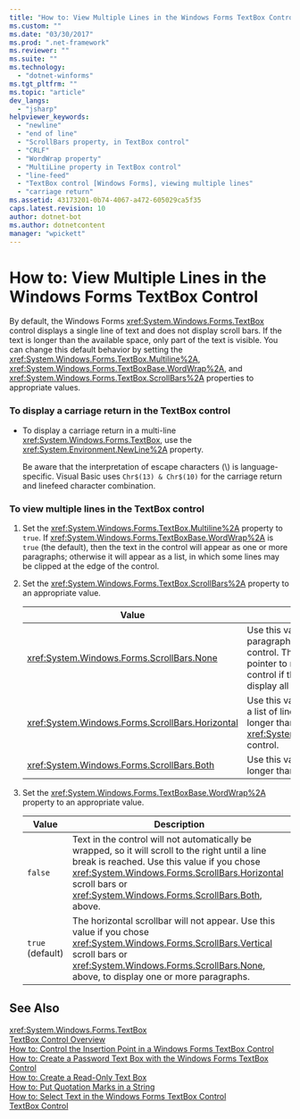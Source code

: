 ```yaml
---
title: "How to: View Multiple Lines in the Windows Forms TextBox Control | Microsoft Docs"
ms.custom: ""
ms.date: "03/30/2017"
ms.prod: ".net-framework"
ms.reviewer: ""
ms.suite: ""
ms.technology: 
  - "dotnet-winforms"
ms.tgt_pltfrm: ""
ms.topic: "article"
dev_langs: 
  - "jsharp"
helpviewer_keywords: 
  - "newline"
  - "end of line"
  - "ScrollBars property, in TextBox control"
  - "CRLF"
  - "WordWrap property"
  - "MultiLine property in TextBox control"
  - "line-feed"
  - "TextBox control [Windows Forms], viewing multiple lines"
  - "carriage return"
ms.assetid: 43173201-0b74-4067-a472-605029ca5f35
caps.latest.revision: 10
author: dotnet-bot
ms.author: dotnetcontent
manager: "wpickett"
---
```

# How to: View Multiple Lines in the Windows Forms TextBox Control
By default, the Windows Forms <xref:System.Windows.Forms.TextBox> control displays a single line of text and does not display scroll bars. If the text is longer than the available space, only part of the text is visible. You can change this default behavior by setting the <xref:System.Windows.Forms.TextBox.Multiline%2A>, <xref:System.Windows.Forms.TextBoxBase.WordWrap%2A>, and <xref:System.Windows.Forms.TextBox.ScrollBars%2A> properties to appropriate values.  
  
### To display a carriage return in the TextBox control  
  
-   To display a carriage return in a multi-line <xref:System.Windows.Forms.TextBox>, use the <xref:System.Environment.NewLine%2A> property.  
  
     Be aware that the interpretation of escape characters (\\) is language-specific. Visual Basic uses `Chr$(13) & Chr$(10)` for the carriage return and linefeed character combination.  
  
### To view multiple lines in the TextBox control  
  
1.  Set the <xref:System.Windows.Forms.TextBox.Multiline%2A> property to `true`. If <xref:System.Windows.Forms.TextBoxBase.WordWrap%2A> is `true` (the default), then the text in the control will appear as one or more paragraphs; otherwise it will appear as a list, in which some lines may be clipped at the edge of the control.  
  
2.  Set the <xref:System.Windows.Forms.TextBox.ScrollBars%2A> property to an appropriate value.  
  
    |Value|Description|  
    |-----------|-----------------|  
    |<xref:System.Windows.Forms.ScrollBars.None>|Use this value if the text will be a paragraph that almost always fits the control. The user can use the mouse pointer to move around inside the control if the text is too long to display all at once.|  
    |<xref:System.Windows.Forms.ScrollBars.Horizontal>|Use this value if you want to display a list of lines, some of which may be longer than the width of the <xref:System.Windows.Forms.TextBox> control.|  
    |<xref:System.Windows.Forms.ScrollBars.Both>|Use this value if the list may be longer than the height of the control.|  
  
3.  Set the <xref:System.Windows.Forms.TextBoxBase.WordWrap%2A> property to an appropriate value.  
  
    |Value|Description|  
    |-----------|-----------------|  
    |`false`|Text in the control will not automatically be wrapped, so it will scroll to the right until a line break is reached. Use this value if you chose <xref:System.Windows.Forms.ScrollBars.Horizontal> scroll bars or <xref:System.Windows.Forms.ScrollBars.Both>, above.|  
    |`true` (default)|The horizontal scrollbar will not appear. Use this value if you chose <xref:System.Windows.Forms.ScrollBars.Vertical> scroll bars or <xref:System.Windows.Forms.ScrollBars.None>, above, to display one or more paragraphs.|  
  
## See Also  
 <xref:System.Windows.Forms.TextBox>   
 [TextBox Control Overview](../../../../docs/framework/winforms/controls/textbox-control-overview-windows-forms.md)   
 [How to: Control the Insertion Point in a Windows Forms TextBox Control](../../../../docs/framework/winforms/controls/how-to-control-the-insertion-point-in-a-windows-forms-textbox-control.md)   
 [How to: Create a Password Text Box with the Windows Forms TextBox Control](../../../../docs/framework/winforms/controls/how-to-create-a-password-text-box-with-the-windows-forms-textbox-control.md)   
 [How to: Create a Read-Only Text Box](../../../../docs/framework/winforms/controls/how-to-create-a-read-only-text-box-windows-forms.md)   
 [How to: Put Quotation Marks in a String](../../../../docs/framework/winforms/controls/how-to-put-quotation-marks-in-a-string-windows-forms.md)   
 [How to: Select Text in the Windows Forms TextBox Control](../../../../docs/framework/winforms/controls/how-to-select-text-in-the-windows-forms-textbox-control.md)   
 [TextBox Control](../../../../docs/framework/winforms/controls/textbox-control-windows-forms.md)